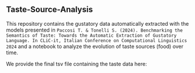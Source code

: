## Taste-Source-Analysis

This repository contains the gustatory data automatically extracted with the models presented in `Paccosi T. & Tonelli S. (2024). Benchmarking the Semantics of Taste: Towards the Automatic Extraction of Gustatory Language. In CLiC-it, Italian Conference on Computational Linguistics 2024` and a notebook to analyze the evolution of taste sources (food) over time.

We provide the final tsv file containing the taste data here: 
